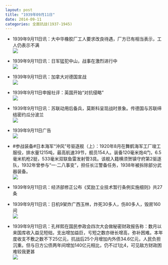 ```yaml
---
layout: post
title: "1939年09月11日"
date: 2014-09-11
categories: 全面抗战(1937-1945)
---
```


<meta name="referrer" content="no-referrer" />

- 1939年9月11日讯：大中华橡胶厂工人要求改良待遇，厂方已有相当表示，工人仍表示不满 <br/><img src="https://ww2.sinaimg.cn/large/aca367d8jw1ek8wp1a0efj20cj0bfwgk.jpg" />

- 1939年9月11日讯：日军猛犯中山，战事在激烈进行中 <br/><img src="https://ww2.sinaimg.cn/large/aca367d8jw1ek8uyjgnt4j203z0ha0uh.jpg" />

- 1939年9月11日讯：加拿大对德国宣战 <br/><img src="https://ww4.sinaimg.cn/large/aca367d8jw1ek8t89a1z3j20jz06zq56.jpg" />

- 1939年9月11日申报社评：英国开始“对抗侵略” <br/><img src="https://ww2.sinaimg.cn/large/aca367d8jw1ek8kji3aq1j20om0z2kct.jpg" />

- 1939年9月11日讯：苏联动用后备兵，莫斯科呈现战时景象。传德国与苏联缔结密约瓜分波兰 <br/><img src="https://ww4.sinaimg.cn/large/aca367d8jw1ek8fc9fueoj20ah0kpjuy.jpg" />

- 1939年9月11日广告 <br/><img src="https://ww2.sinaimg.cn/large/aca367d8jw1ek8dltz10zj20l50hl0x1.jpg" />

- #参战装备#日本海军“沖风”号驱逐舰（上）：1920年8月在舞鹤海军工厂竣工服役，排水量1215吨，最高航速39节，舰员154人。装备120毫米炮4门，6.5毫米机枪2挺，533毫米双联鱼雷发射管3具。该舰入籍横须贺镇守府第2驱逐队，1932年曾参与“一·二八事变”，担任长江警备任务，1938年被拆除部分武器装备。 <br/><img src="https://ww3.sinaimg.cn/large/aca367d8jw1ek8b0i5kmwj20m80at779.jpg" />

- 1939年9月11日讯：经济部修正公布《奖励工业技术暂行条例实施细则》共27条 

- 1939年9月11日讯：日机9架炸广西玉林，炸死30多人，伤80多人，毁房160间 <br/><img src="https://ww4.sinaimg.cn/large/aca367d8jw1ek87ti6ti5j20di0co3zt.jpg" />

- 1939年9月11日讯：孔祥熙在国民参政会四次大会做秘密财政报告称：数月以来国库收入益见短绌，支出增加益巨，亏短之数亦继长增高，弥补困难。本年度收支不敷之数不下25亿元，抗战后25个月增加内外债34.6亿元，人民负担沉重。但与日方公债两年间增加140亿元相比，仍不过1比4，可见敌方财政困难较我更甚 <br/><img src="https://ww1.sinaimg.cn/large/aca367d8jw1ek8772vi3sj208c0as3z3.jpg" />

